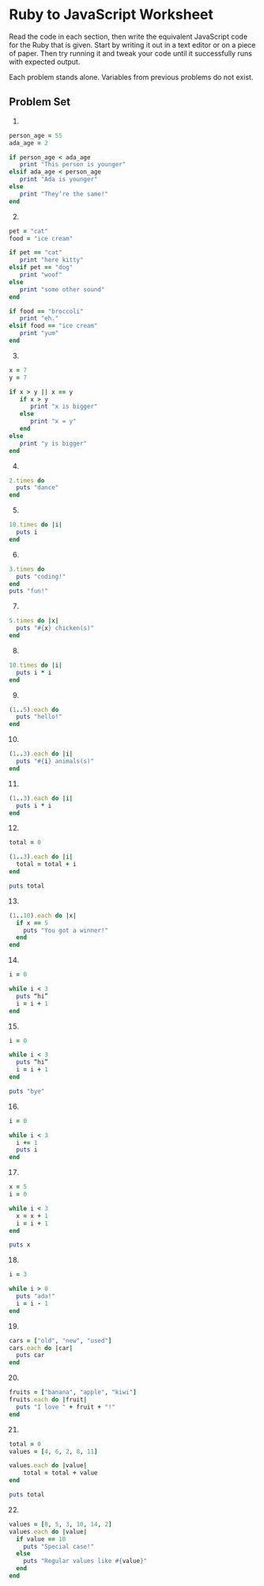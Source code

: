 # Ruby to JavaScript Worksheet
Read the code in each section, then write the equivalent JavaScript code for the Ruby that is given. Start by writing it out in a text editor or on a piece of paper. Then try running it and tweak your code until it successfully runs with expected output.

Each problem stands alone. Variables from previous problems do not exist.

## Problem Set
1.
```ruby
person_age = 55
ada_age = 2

if person_age < ada_age
   print "This person is younger"
elsif ada_age < person_age
   print "Ada is younger"
else
   print "They’re the same!"
end
```

2.
```ruby
pet = "cat"
food = "ice cream"

if pet == "cat"
   print "here kitty"
elsif pet == "dog"
   print "woof"
else
   print "some other sound"
end

if food == "broccoli"
   print "eh."
elsif food == "ice cream"
   print "yum"
end
```

3.
```ruby
x = 7
y = 7

if x > y || x == y
   if x > y
      print "x is bigger"
   else
      print "x = y"
   end
else
   print "y is bigger"
end
```

4.
```ruby
2.times do
  puts "dance"
end
```

5.
```ruby
10.times do |i|
  puts i
end
```

6.
```ruby
3.times do
  puts "coding!"
end
puts "fun!"
```

7.
```ruby
5.times do |x|
  puts "#{x} chicken(s)"
end
```

8.
```ruby
10.times do |i|
  puts i * i
end

```

9.
```ruby
(1..5).each do
  puts "hello!"
end
```

10.
```ruby
(1..3).each do |i|
  puts "#{i} animals(s)"
end
```

11.
```ruby
(1..3).each do |i|
  puts i * i
end
```

12.
```ruby
total = 0

(1..3).each do |i|
  total = total + i
end

puts total
```

13.
```ruby
(1..10).each do |x|
  if x == 5
    puts "You got a winner!"
  end
end
```

14.
```ruby
i = 0

while i < 3
  puts “hi”
  i = i + 1
end
```

15.
```ruby
i = 0

while i < 3
  puts “hi”
  i = i + 1
end

puts "bye"
```

16.
```ruby
i = 0

while i < 3
  i += 1
  puts i
end
```

17.
```ruby
x = 5
i = 0

while i < 3
  x = x + 1
  i = i + 1
end

puts x
```

18.
```ruby
i = 3

while i > 0
  puts "ada!"
  i = i - 1
end
```


19.
```ruby
cars = ["old", "new", "used"]
cars.each do |car|
  puts car
end
```

20.
```ruby
fruits = ["banana", "apple", "kiwi"]
fruits.each do |fruit|
  puts "I love " + fruit + "!"
end
```

21.
```ruby
total = 0
values = [4, 6, 2, 8, 11]

values.each do |value|
    total = total + value
end

puts total
```

22.
```ruby
values = [8, 5, 3, 10, 14, 2]
values.each do |value|
  if value == 10
    puts "Special case!"
  else
    puts "Regular values like #{value}"
  end
end
```
